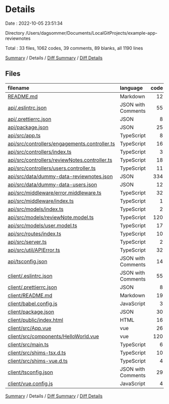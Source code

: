 # Details

Date : 2022-10-05 23:51:34

Directory /Users/dagsommer/Documents/LocalGitProjects/example-app-reviewnotes

Total : 33 files,  1062 codes, 39 comments, 89 blanks, all 1190 lines

[Summary](results.md) / Details / [Diff Summary](diff.md) / [Diff Details](diff-details.md)

## Files
| filename | language | code | comment | blank | total |
| :--- | :--- | ---: | ---: | ---: | ---: |
| [README.md](/README.md) | Markdown | 12 | 0 | 12 | 24 |
| [api/.eslintrc.json](/api/.eslintrc.json) | JSON with Comments | 55 | 0 | 0 | 55 |
| [api/.prettierrc.json](/api/.prettierrc.json) | JSON | 8 | 0 | 0 | 8 |
| [api/package.json](/api/package.json) | JSON | 25 | 0 | 1 | 26 |
| [api/src/app.ts](/api/src/app.ts) | TypeScript | 8 | 10 | 4 | 22 |
| [api/src/controllers/engagements.controller.ts](/api/src/controllers/engagements.controller.ts) | TypeScript | 16 | 0 | 1 | 17 |
| [api/src/controllers/index.ts](/api/src/controllers/index.ts) | TypeScript | 3 | 0 | 1 | 4 |
| [api/src/controllers/reviewNotes.controller.ts](/api/src/controllers/reviewNotes.controller.ts) | TypeScript | 18 | 0 | 5 | 23 |
| [api/src/controllers/users.controller.ts](/api/src/controllers/users.controller.ts) | TypeScript | 11 | 0 | 3 | 14 |
| [api/src/data/dummy-data-reviewnotes.json](/api/src/data/dummy-data-reviewnotes.json) | JSON | 334 | 0 | 0 | 334 |
| [api/src/data/dummy-data-users.json](/api/src/data/dummy-data-users.json) | JSON | 12 | 0 | 0 | 12 |
| [api/src/middleware/error.middleware.ts](/api/src/middleware/error.middleware.ts) | TypeScript | 32 | 0 | 4 | 36 |
| [api/src/middleware/index.ts](/api/src/middleware/index.ts) | TypeScript | 1 | 0 | 1 | 2 |
| [api/src/models/index.ts](/api/src/models/index.ts) | TypeScript | 2 | 0 | 1 | 3 |
| [api/src/models/reviewNote.model.ts](/api/src/models/reviewNote.model.ts) | TypeScript | 120 | 9 | 13 | 142 |
| [api/src/models/user.model.ts](/api/src/models/user.model.ts) | TypeScript | 17 | 1 | 4 | 22 |
| [api/src/routes/index.ts](/api/src/routes/index.ts) | TypeScript | 10 | 3 | 6 | 19 |
| [api/src/server.ts](/api/src/server.ts) | TypeScript | 2 | 0 | 2 | 4 |
| [api/src/util/APIError.ts](/api/src/util/APIError.ts) | TypeScript | 32 | 0 | 5 | 37 |
| [api/tsconfig.json](/api/tsconfig.json) | JSON with Comments | 14 | 3 | 1 | 18 |
| [client/.eslintrc.json](/client/.eslintrc.json) | JSON with Comments | 55 | 0 | 0 | 55 |
| [client/.prettierrc.json](/client/.prettierrc.json) | JSON | 8 | 0 | 0 | 8 |
| [client/README.md](/client/README.md) | Markdown | 19 | 0 | 6 | 25 |
| [client/babel.config.js](/client/babel.config.js) | JavaScript | 3 | 0 | 1 | 4 |
| [client/package.json](/client/package.json) | JSON | 30 | 0 | 1 | 31 |
| [client/public/index.html](/client/public/index.html) | HTML | 16 | 1 | 1 | 18 |
| [client/src/App.vue](/client/src/App.vue) | vue | 26 | 0 | 4 | 30 |
| [client/src/components/HelloWorld.vue](/client/src/components/HelloWorld.vue) | vue | 120 | 1 | 4 | 125 |
| [client/src/main.ts](/client/src/main.ts) | TypeScript | 6 | 0 | 3 | 9 |
| [client/src/shims-tsx.d.ts](/client/src/shims-tsx.d.ts) | TypeScript | 10 | 0 | 2 | 12 |
| [client/src/shims-vue.d.ts](/client/src/shims-vue.d.ts) | TypeScript | 4 | 0 | 1 | 5 |
| [client/tsconfig.json](/client/tsconfig.json) | JSON with Comments | 29 | 11 | 1 | 41 |
| [client/vue.config.js](/client/vue.config.js) | JavaScript | 4 | 0 | 1 | 5 |

[Summary](results.md) / Details / [Diff Summary](diff.md) / [Diff Details](diff-details.md)